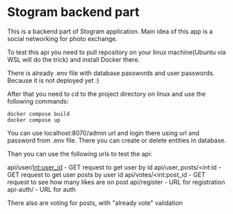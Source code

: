# Stogram backend part

This is a backend part of Stogram application. Main idea of this app is a social networking for photo exchange.

To test this api you need to pull repository on your linux machine(Ubuntu via WSL will do the trick) and install Docker there.

There is already .env file with database passwords and user passwords. Because it is not deployed yet :)

After that you need to cd to the project directory on linux and use the following commands:

```
docker compose build
docker compose up
```

You can use localhost:8070/admin url and login there using url and password from .env file. There you can create or delete entities in database.

Than you can use the following urls to test the api:

api/user/<int:user_id> - GET request to get user by id
api/user_posts/<int:id - GET request to get user posts by user id
api/votes/<int:post_id - GET request to see how many likes are on post
api/register - URL for registration
api-auth/ - URL for auth

There also are voting for posts, with "already vote" validation
